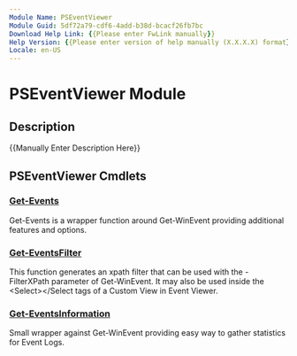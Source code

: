 ```yaml
---
Module Name: PSEventViewer
Module Guid: 5df72a79-cdf6-4add-b38d-bcacf26fb7bc
Download Help Link: {{Please enter FwLink manually}}
Help Version: {{Please enter version of help manually (X.X.X.X) format}}
Locale: en-US
---
```


# PSEventViewer Module
## Description
{{Manually Enter Description Here}}

## PSEventViewer Cmdlets
### [Get-Events](Get-Events.md)
Get-Events is a wrapper function around Get-WinEvent providing additional features and options.

### [Get-EventsFilter](Get-EventsFilter.md)
This function generates an xpath filter that can be used with the -FilterXPath
parameter of Get-WinEvent. 
It may also be used inside the \<Select\>\</Select tags
of a Custom View in Event Viewer.

### [Get-EventsInformation](Get-EventsInformation.md)
Small wrapper against Get-WinEvent providing easy way to gather statistics for Event Logs.

